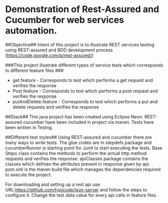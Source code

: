 Demonstration of Rest-Assured and Cucumber for web services automation. 
=====================


##Objective##
Intent of this project is to illustrate REST services testing using REST-assured and BDD development process  (https://code.google.com/p/rest-assured/)

###This project illustrate different  types of service tests which corresponds to different feature files ###
* get.feature - Corresponds to test which performs a get request and verifies the response 
* Post.feature - Corresponds to test which performs a post request and verifies the response
* putAndDelete.feature - Corresponds to test which performs a put and delete requests and verifies the response



##Stack##
This java project has been created using Eclipse Neon. REST-assured cucumber have been included in project via maven. Tests have been written in Testng.

##Different test styles##
Using REST-assured and cucumber there are many ways to write tests. 
The glue codes are in stepdefs package and cucumberRunner is starting point for Junit to start executing the tests.
Base Steps class contains the methods to perform the actual http method requests and verifies the response.
apiClasses package contains the classes which defines the attributes present in response given by api.
pom.xml is the maven build file which manages the dependencies required to execute the project.  

For downloading  and setting up a rest api use URL:https://github.com/typicode/json-server and follow the steps to configure it.
Change the test data value for every api calls in feature files.
